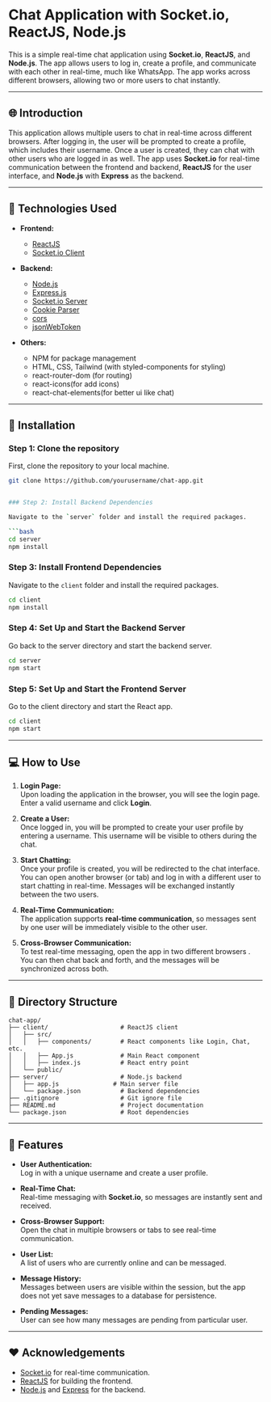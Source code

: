 # Chat Application with **Socket.io**, **ReactJS**, **Node.js**

This is a simple real-time chat application using **Socket.io**, **ReactJS**, and **Node.js**. The app allows users to log in, create a profile, and communicate with each other in real-time, much like WhatsApp. The app works across different browsers, allowing two or more users to chat instantly.

---


## :globe_with_meridians: **Introduction**

This application allows multiple users to chat in real-time across different browsers. After logging in, the user will be prompted to create a profile, which includes their username. Once a user is created, they can chat with other users who are logged in as well. The app uses **Socket.io** for real-time communication between the frontend and backend, **ReactJS** for the user interface, and **Node.js** with **Express** as the backend.

---

## :rocket: **Technologies Used**

- **Frontend:**
  - [ReactJS](https://reactjs.org/)
  - [Socket.io Client](https://socket.io/docs/v4/client-api/)

- **Backend:**
  - [Node.js](https://nodejs.org/)
  - [Express.js](https://expressjs.com/)
  - [Socket.io Server](https://socket.io/docs/v4/server-api/)
  - [Cookie Parser](https://www.npmjs.com/package/cookie-parser)
  - [cors](https://developer.mozilla.org/en-US/docs/Web/HTTP/CORS)
  - [jsonWebToken](https://jwt.io/)

- **Others:**
  - NPM for package management
  - HTML, CSS, Tailwind (with styled-components for styling)
  - react-router-dom (for routing)
  - react-icons(for add icons)
  - react-chat-elements(for better ui like chat)

---

## :wrench: **Installation**

### Step 1: Clone the repository
First, clone the repository to your local machine.

```bash
git clone https://github.com/yourusername/chat-app.git


### Step 2: Install Backend Dependencies

Navigate to the `server` folder and install the required packages.

```bash
cd server
npm install
```

### Step 3: Install Frontend Dependencies

Navigate to the `client` folder and install the required packages.

```bash
cd client
npm install
```

### Step 4: Set Up and Start the Backend Server

Go back to the server directory and start the backend server.

```bash
cd server
npm start
```

### Step 5: Set Up and Start the Frontend Server

Go to the client directory and start the React app.

```bash
cd client
npm start
```

---

## :computer: **How to Use**

1. **Login Page:**  
   Upon loading the application in the browser, you will see the login page. Enter a valid username and click **Login**.

2. **Create a User:**  
   Once logged in, you will be prompted to create your user profile by entering a username. This username will be visible to others during the chat.

3. **Start Chatting:**  
   Once your profile is created, you will be redirected to the chat interface. You can open another browser (or tab) and log in with a different user to start chatting in real-time. Messages will be exchanged instantly between the two users.

4. **Real-Time Communication:**  
   The application supports **real-time communication**, so messages sent by one user will be immediately visible to the other user.

5. **Cross-Browser Communication:**  
   To test real-time messaging, open the app in two different browsers . You can then chat back and forth, and the messages will be synchronized across both.

---

## :file_folder: **Directory Structure**

```
chat-app/
├── client/                    # ReactJS client
│   ├── src/                   
│   │   ├── components/        # React components like Login, Chat, etc.
│   │   ├── App.js             # Main React component
│   │   ├── index.js           # React entry point
│   └── public/                
├── server/                    # Node.js backend
│   ├── app.js               # Main server file
│   └── package.json           # Backend dependencies
├── .gitignore                 # Git ignore file
├── README.md                  # Project documentation
└── package.json               # Root dependencies
```

---

## :star2: **Features**

- **User Authentication:**  
  Log in with a unique username and create a user profile.

- **Real-Time Chat:**  
  Real-time messaging with **Socket.io**, so messages are instantly sent and received.

- **Cross-Browser Support:**  
  Open the chat in multiple browsers or tabs to see real-time communication.

- **User List:**  
  A list of users who are currently online and can be messaged.

- **Message History:**  
  Messages between users are visible within the session, but the app does not yet save messages to a database for persistence.

- **Pending Messages:**  
  User can see how many messages are pending from particular user.

---

## :heart: **Acknowledgements**

- [Socket.io](https://socket.io/) for real-time communication.
- [ReactJS](https://reactjs.org/) for building the frontend.
- [Node.js](https://nodejs.org/) and [Express](https://expressjs.com/) for the backend.
```
